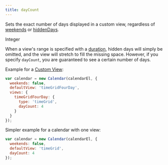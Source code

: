 ```yaml
---
title: dayCount
---
```


Sets the exact number of days displayed in a custom view, regardless of [weekends](weekends) or [hiddenDays](hiddenDays).

<div class='spec' markdown='1'>
Integer
</div>

When a view's range is specified with a [duration](duration), hidden days will simply be omitted, and the view will stretch to fill the missing space. However, if you specify `dayCount`, you are guaranteed to see a certain number of days.

Example for a [Custom View](custom-view-with-settings):

```js
var calendar = new Calendar(calendarEl, {
  weekends: false,
  defaultView: 'timeGridFourDay',
  views: {
    timeGridFourDay: {
      type: 'timeGrid',
      dayCount: 4
    }
  }
});
```

Simpler example for a calendar with one view:

```js
var calendar = new Calendar(calendarEl, {
  weekends: false,
  defaultView: 'timeGrid',
  dayCount: 4
});
```
